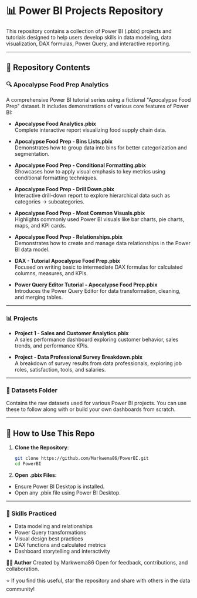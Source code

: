 # 📊 Power BI Projects Repository

This repository contains a collection of Power BI (.pbix) projects and tutorials designed to help users develop skills in data modeling, data visualization, DAX formulas, Power Query, and interactive reporting.

---

## 📁 Repository Contents

### 🔍 Apocalypse Food Prep Analytics

A comprehensive Power BI tutorial series using a fictional "Apocalypse Food Prep" dataset. It includes demonstrations of various core features of Power BI:

- **Apocalypse Food Analytics.pbix**  
  Complete interactive report visualizing food supply chain data.

- **Apocalypse Food Prep - Bins Lists.pbix**  
  Demonstrates how to group data into bins for better categorization and segmentation.

- **Apocalypse Food Prep - Conditional Formatting.pbix**  
  Showcases how to apply visual emphasis to key metrics using conditional formatting techniques.

- **Apocalypse Food Prep - Drill Down.pbix**  
  Interactive drill-down report to explore hierarchical data such as categories → subcategories.

- **Apocalypse Food Prep - Most Common Visuals.pbix**  
  Highlights commonly used Power BI visuals like bar charts, pie charts, maps, and KPI cards.

- **Apocalypse Food Prep - Relationships.pbix**  
  Demonstrates how to create and manage data relationships in the Power BI data model.

- **DAX - Tutorial Apocalypse Food Prep.pbix**  
  Focused on writing basic to intermediate DAX formulas for calculated columns, measures, and KPIs.

- **Power Query Editor Tutorial - Apocalypse Food Prep.pbix**  
  Introduces the Power Query Editor for data transformation, cleaning, and merging tables.

---

### 📊 Projects

- **Project 1 - Sales and Customer Analytics.pbix**  
  A sales performance dashboard exploring customer behavior, sales trends, and performance KPIs.

- **Project - Data Professional Survey Breakdown.pbix**  
  A breakdown of survey results from data professionals, exploring job roles, satisfaction, tools, and salaries.

---

### 📂 Datasets Folder

Contains the raw datasets used for various Power BI projects. You can use these to follow along with or build your own dashboards from scratch.

---

## 🚀 How to Use This Repo

1. **Clone the Repository**:
   ```bash
   git clone https://github.com/Markwema86/PowerBI.git
   cd PowerBI
   ```
2. **Open .pbix Files:**
 - Ensure Power BI Desktop is installed.
 - Open any .pbix file using Power BI Desktop.

 ---

### 🧠 Skills Practiced
- Data modeling and relationships
- Power Query transformations
- Visual design best practices
- DAX functions and calculated metrics
- Dashboard storytelling and interactivity

**👨‍💻 Author**
Created by Markwema86
Open for feedback, contributions, and collaboration.

⭐ If you find this useful, star the repository and share with others in the data community!
